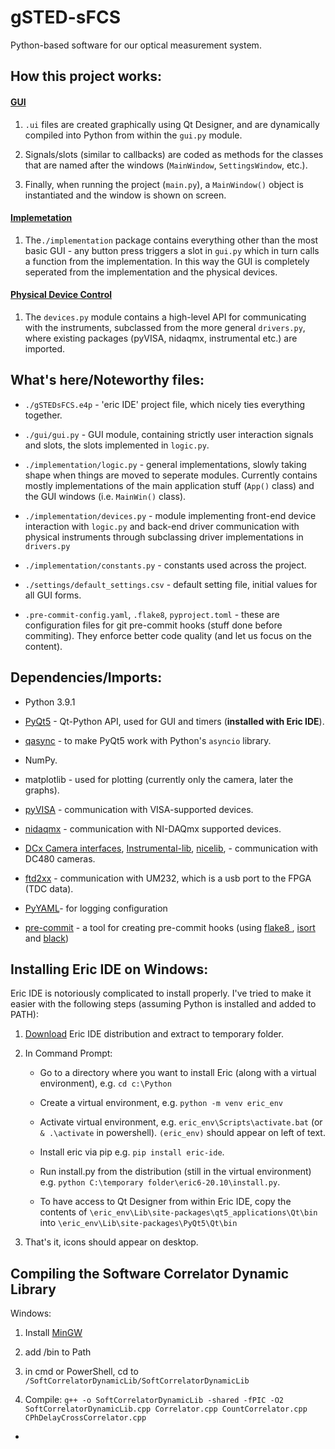# gSTED-sFCS

Python-based software for our optical measurement system.

## How this project works:

#### <u>GUI</u>

1. `.ui` files are created graphically using Qt Designer, and are dynamically compiled into Python from within the `gui.py` module.

2. Signals/slots (similar to callbacks) are coded as methods for the classes that are named after the windows (`MainWindow`, `SettingsWindow`, etc.).

3. Finally, when running the project (`main.py`), a `MainWindow()` object is instantiated and the window is shown on screen.

#### <u>Implemetation</u>

1. The`./implementation` package contains everything other than the most basic GUI - any button press triggers a slot in `gui.py` which in turn calls a function from the implementation. In this way the GUI is completely seperated from the implementation and the physical devices.

#### <u>Physical Device Control</u>

1. The `devices.py` module contains a high-level API for communicating with the instruments, subclassed from the more general `drivers.py`, where existing packages (pyVISA, nidaqmx, instrumental etc.) are imported.

## What's here/Noteworthy files:

- `./gSTEDsFCS.e4p` - 'eric IDE' project file, which nicely ties everything together.

- `./gui/gui.py` - GUI module, containing strictly user interaction signals and slots, the slots implemented in `logic.py`.

- `./implementation/logic.py` - general implementations, slowly taking shape when things are moved to seperate modules. Currently contains mostly implementations of the main application stuff (`App()` class) and the GUI windows (i.e. `MainWin()` class).

- `./implementation/devices.py` - module implementing front-end device interaction with `logic.py` and back-end driver communication with physical instruments through subclassing driver implementations in `drivers.py`

- `./implementation/constants.py` - constants used across the project.

- `./settings/default_settings.csv` - default setting file, initial values for all GUI forms.

- `.pre-commit-config.yaml`, `.flake8`, `pyproject.toml` - these are configuration files for git pre-commit hooks (stuff done before commiting). They enforce better code quality (and let us focus on the content).

## Dependencies/Imports:

- Python 3.9.1

- [PyQt5](https://pypi.org/project/PyQt5/) - Qt-Python API, used for GUI and timers (**installed with Eric IDE**).

- [qasync](https://github.com/CabbageDevelopment/qasync) - to make PyQt5 work with Python's `asyncio` library.

- NumPy.

- matplotlib - used for plotting (currently only the camera, later the graphs).

- [pyVISA](https://pypi.org/project/PyVISA/) - communication with VISA-supported devices.

- [nidaqmx](https://pypi.org/project/nidaqmx/) - communication with NI-DAQmx supported devices.

- [DCx Camera interfaces](https://www.thorlabs.com/software_pages/ViewSoftwarePage.cfm?Code=ThorCam), [Instrumental-lib](https://pypi.org/project/Instrumental-lib/), [nicelib](https://pypi.org/project/NiceLib/),  - communication with DC480 cameras.

- [ftd2xx](https://github.com/snmishra/ftd2xx) - communication with UM232, which is a usb port to the FPGA (TDC data).

- [PyYAML](https://pypi.org/project/PyYAML/)- for logging configuration

- [pre-commit](https://pypi.org/project/pre-commit/) - a tool for creating pre-commit hooks (using [flake8 ](https://pypi.org/project/flake8/), [isort ](https://pypi.org/project/isort/) and [black](https://pypi.org/project/black/))

## Installing Eric IDE on Windows:

Eric IDE is notoriously complicated to install properly. I've tried to make it easier with the following steps (assuming Python is installed and added to PATH):

1. [Download](https://sourceforge.net/projects/eric-ide/) Eric IDE distribution and extract to temporary folder.

2. In Command Prompt:
   
   * Go to a directory where you want to install Eric (along with a virtual environment), e.g. `cd c:\Python`
   
   * Create a virtual environment, e.g. `python -m venv eric_env`
   
   * Activate virtual environment, e.g. `eric_env\Scripts\activate.bat` (or `& .\activate` in powershell). `(eric_env)` should appear on left of text.
   
   * Install eric via pip e.g. `pip install eric-ide`.
   
   * Run install.py from the distribution (still in the virtual environment) e.g. `python C:\temporary folder\eric6-20.10\install.py`.
   
   * To have access to Qt Designer from within Eric IDE, copy the contents of `\eric_env\Lib\site-packages\qt5_applications\Qt\bin` into `\eric_env\Lib\site-packages\PyQt5\Qt\bin`

3. That's it, icons should appear on desktop.

## Compiling the Software Correlator Dynamic Library

Windows:

1. Install [MinGW](https://sourceforge.net/projects/mingw/)

2. add /bin to Path

3. in cmd or PowerShell, cd to `/SoftCorrelatorDynamicLib/SoftCorrelatorDynamicLib`

4. Compile: `g++ -o SoftCorrelatorDynamicLib -shared -fPIC -O2 SoftCorrelatorDynamicLib.cpp Correlator.cpp CountCorrelator.cpp CPhDelayCrossCorrelator.cpp`
* 
